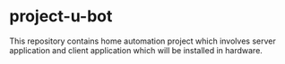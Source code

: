# project-u-bot
This repository contains home automation project which involves server application and client application which will be installed in hardware.
